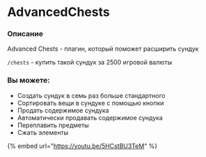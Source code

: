 # AdvancedChests

### Описание&#x20;

Advanced Chests - плагин, который поможет расширить сундук

`/chests` - купить такой сундук за 2500 игровой валюты

### Вы можете:

* Создать сундук в семь раз больше стандартного
* Сортировать вещи в сундуке с помощью кнопки
* Продать содержимое сундука
* Автоматически продавать содержимое сундука
* Переплавить предметы&#x20;
* Сжать элементы

{% embed url="https://youtu.be/5HCstBU3TeM" %}

